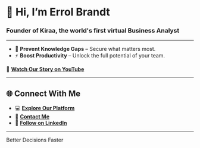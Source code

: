 # 👋 Hi, I’m Errol Brandt
### Founder of Kiraa, the world's first virtual Business Analyst

---

- 🔐 **Prevent Knowledge Gaps** – Secure what matters most.  
- ⚡ **Boost Productivity** – Unlock the full potential of your team.

🎥 [**Watch Our Story on YouTube**](https://youtu.be/ZcoxQLJD-Hs)

---

## 🌐 Connect With Me
- 💻 [**Explore Our Platform**](https://www.kiraa.ai)
- 📩 [**Contact Me**](mailto:errol.brandt@knowledge-orchestrator.com)
- 💼 [**Follow on LinkedIn**](https://www.linkedin.com/company/kiraa-ai)

---

Better Decisions Faster
